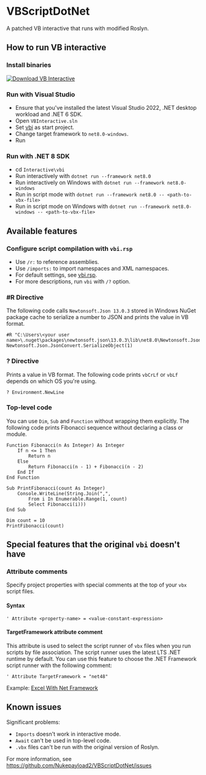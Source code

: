 # VBScriptDotNet
A patched VB interactive that runs with modified Roslyn.

## How to run VB interactive
### Install binaries
<a href="ms-windows-store://pdp/?ProductId=9N210C9TDZ95&mode=mini">
   <img src="https://get.microsoft.com/images/en-us%20dark.svg" alt="Download VB Interactive" />
</a>

### Run with Visual Studio
- Ensure that you've installed the latest Visual Studio 2022, .NET desktop workload and .NET 6 SDK.
- Open `VBInteractive.sln`
- Set [vbi](Interactive\vbi\vbi.vbproj) as start project.
- Change target framework to `net8.0-windows`.
- Run

### Run with .NET 8 SDK
- cd `Interactive\vbi`
- Run interactively with `dotnet run --framework net8.0`
- Run interactively on Windows with `dotnet run --framework net8.0-windows`
- Run in script mode with `dotnet run --framework net8.0 -- <path-to-vbx-file>`
- Run in script mode on Windows with `dotnet run --framework net8.0-windows -- <path-to-vbx-file>`

## Available features

### Configure script compilation with `vbi.rsp`
- Use `/r:` to reference assemblies.
- Use `/imports:` to import namespaces and XML namespaces.
- For default settings, see [vbi.rsp](Interactive\vbi\vbi.coreclr.rsp).
- For more descriptions, run `vbi` with `/?` option.

### #R Directive
The following code calls `Newtonsoft.Json 13.0.3` stored in Windows NuGet package cache to serialize a number to JSON and prints the value in VB format.
```vbnet
#R "C:\Users\<your user name>\.nuget\packages\newtonsoft.json\13.0.3\lib\net8.0\Newtonsoft.Json.dll"
Newtonsoft.Json.JsonConvert.SerializeObject(1)
```

### ? Directive
Prints a value in VB format.
The following code prints `vbCrLf` or `vbLf` depends on which OS you're using.
```vbnet
? Environment.NewLine
```

### Top-level code
You can use `Dim`, `Sub` and `Function` without wrapping them explicitly.
The following code prints Fibonacci sequence without declaring a class or module.
```vbnet
Function Fibonacci(n As Integer) As Integer
    If n <= 1 Then
        Return n
    Else
        Return Fibonacci(n - 1) + Fibonacci(n - 2)
    End If
End Function

Sub PrintFibonacci(count As Integer)
    Console.WriteLine(String.Join(",",
        From i In Enumerable.Range(1, count)
        Select Fibonacci(i)))
End Sub

Dim count = 10
PrintFibonacci(count)
```

## Special features that the original `vbi` doesn't have
### Attribute comments
Specify project properties with special comments at the top of your `vbx` script files.
#### Syntax
```vbnet
' Attribute <property-name> = <value-constant-expression>
```
#### TargetFramework attribute comment
This attribute is used to select the script runner of `vbx` files when you run scripts by file association. 
The script runner uses the latest LTS .NET runtime by default. 
You can use this feature to choose the .NET Framework script runner with the following comment:
```vbnet
' Attribute TargetFramework = "net48"
```

Example: [Excel With Net Framework](Samples/ExcelWithNetFramework.vbx)

## Known issues
Significant problems:
- `Imports` doesn't work in interactive mode.
- `Await` can't be used in top-level code.
- `.vbx` files can't be run with the original version of Roslyn.

For more information, see https://github.com/Nukepayload2/VBScriptDotNet/issues
